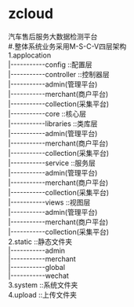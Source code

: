 # zcloud
汽车售后服务大数据检测平台<br>
#.整体系统业务采用M-S-C-V四层架构<br>
1.applocation<br>
	|-----------config ::配置层<br>
	|-----------controller ::控制器层<br>
		|-----------admin(管理平台)<br>
		|-----------merchant(商户平台)<br>
		|-----------collection(采集平台)<br>
	|-----------core	::核心层<br>
	|-----------libraries ::类库层<br>
		|-----------admin(管理平台)<br>
		|-----------merchant(商户平台)<br>
		|-----------collection(采集平台)<br>
	|-----------service	::服务层<br>
		|-----------admin(管理平台)<br>
		|-----------merchant(商户平台)<br>
		|-----------collection(采集平台)<br>
	|-----------views ::视图层<br>
		|-----------admin(管理平台)<br>
		|-----------merchant(商户平台)<br>
		|-----------collection(采集平台)<br>
2.static ::静态文件夹<br>
	|-----------admin<br>
	|-----------merchant<br>
	|-----------global<br>
	|-----------wechat<br>
3.system ::系统文件夹<br>
4.upload ::上传文件夹<br>
